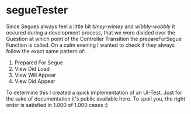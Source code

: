 # segueTester
Since Segues always feel a little bit *timey-wimey* and *wibbly-wobbly* it occured during a development process, that we were divided over the Question at which point of the Controller Transition the prepareForSegue Function is called. On a calm evening I wanted to check if they always follow the exact same pattern of:

1. Prepared For Segue
2. View Did Load
3. View Will Appear
4. View Did Appear

To determine this I created a quick implementation of an UI-Test. Just for the sake of documentation it's public available here. To spoil you, the right order is satisfied in 1.000 of 1.000 cases :)
